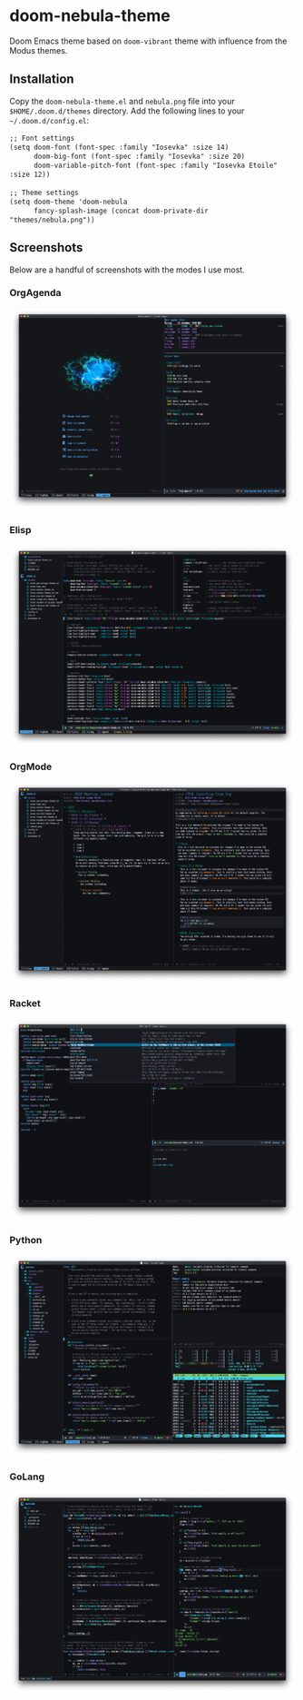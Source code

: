 # doom-nebula-theme
Doom Emacs theme based on `doom-vibrant` theme with influence from the Modus themes.

## Installation
Copy the `doom-nebula-theme.el` and `nebula.png` file into your `$HOME/.doom.d/themes` directory.
Add the following lines to your `~/.doom.d/config.el`:

```elisp
;; Font settings
(setq doom-font (font-spec :family "Iosevka" :size 14)
      doom-big-font (font-spec :family "Iosevka" :size 20)
      doom-variable-pitch-font (font-spec :family "Iosevka Etoile" :size 12))

;; Theme settings
(setq doom-theme 'doom-nebula
      fancy-splash-image (concat doom-private-dir "themes/nebula.png"))

```

## Screenshots
Below are a handful of screenshots with the modes I use most.

### OrgAgenda
![Agenda](https://github.com/pkazmier/doom-nebula-theme/blob/main/screenshots/agenda.png?raw=true)

### Elisp
![Elisp](https://github.com/pkazmier/doom-nebula-theme/blob/main/screenshots/elisp.png?raw=true)

### OrgMode
![OrgMode](https://github.com/pkazmier/doom-nebula-theme/blob/main/screenshots/orgmode.png?raw=true)

### Racket
![Racket](https://github.com/pkazmier/doom-nebula-theme/blob/main/screenshots/racket.png?raw=true)

### Python
![Python](https://github.com/pkazmier/doom-nebula-theme/blob/main/screenshots/python.png?raw=true)

### GoLang
![GoLang](https://github.com/pkazmier/doom-nebula-theme/blob/main/screenshots/golang.png?raw=true)
